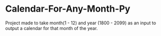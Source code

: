 # Calendar-For-Any-Month-Py
Project made to take month(1 - 12) and year (1800 - 2099) as an input to output a calendar for that month of the year.
